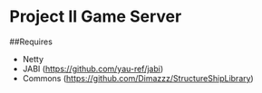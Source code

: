 Project II Game Server
========================

##Requires
- Netty
- JABI (https://github.com/yau-ref/jabi)
- Commons (https://github.com/Dimazzz/StructureShipLibrary)
